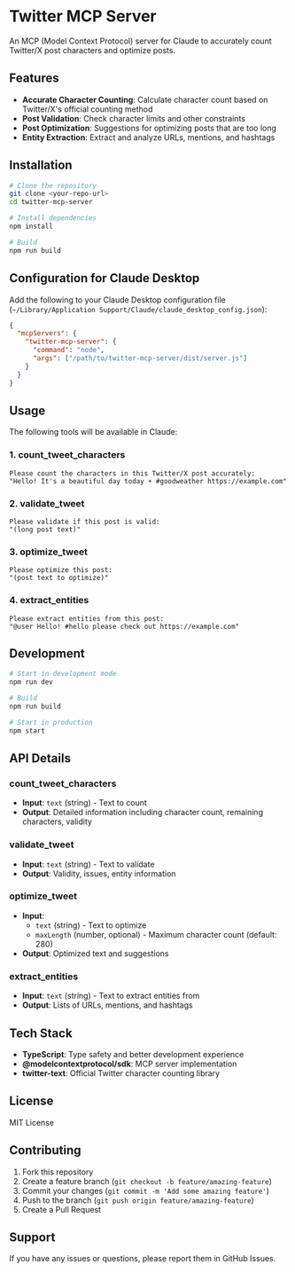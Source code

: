 # Twitter MCP Server

An MCP (Model Context Protocol) server for Claude to accurately count Twitter/X post characters and optimize posts.

## Features

- **Accurate Character Counting**: Calculate character count based on Twitter/X's official counting method
- **Post Validation**: Check character limits and other constraints
- **Post Optimization**: Suggestions for optimizing posts that are too long
- **Entity Extraction**: Extract and analyze URLs, mentions, and hashtags

## Installation

```bash
# Clone the repository
git clone <your-repo-url>
cd twitter-mcp-server

# Install dependencies
npm install

# Build
npm run build
```

## Configuration for Claude Desktop

Add the following to your Claude Desktop configuration file (`~/Library/Application Support/Claude/claude_desktop_config.json`):

```json
{
  "mcpServers": {
    "twitter-mcp-server": {
      "command": "node",
      "args": ["/path/to/twitter-mcp-server/dist/server.js"]
    }
  }
}
```

## Usage

The following tools will be available in Claude:

### 1. count_tweet_characters
```
Please count the characters in this Twitter/X post accurately:
"Hello! It's a beautiful day today ☀️ #goodweather https://example.com"
```

### 2. validate_tweet
```
Please validate if this post is valid:
"(long post text)"
```

### 3. optimize_tweet
```
Please optimize this post:
"(post text to optimize)"
```

### 4. extract_entities
```
Please extract entities from this post:
"@user Hello! #hello please check out https://example.com"
```

## Development

```bash
# Start in development mode
npm run dev

# Build
npm run build

# Start in production
npm start
```

## API Details

### count_tweet_characters
- **Input**: `text` (string) - Text to count
- **Output**: Detailed information including character count, remaining characters, validity

### validate_tweet
- **Input**: `text` (string) - Text to validate
- **Output**: Validity, issues, entity information

### optimize_tweet
- **Input**: 
  - `text` (string) - Text to optimize
  - `maxLength` (number, optional) - Maximum character count (default: 280)
- **Output**: Optimized text and suggestions

### extract_entities
- **Input**: `text` (string) - Text to extract entities from
- **Output**: Lists of URLs, mentions, and hashtags

## Tech Stack

- **TypeScript**: Type safety and better development experience
- **@modelcontextprotocol/sdk**: MCP server implementation
- **twitter-text**: Official Twitter character counting library

## License

MIT License

## Contributing

1. Fork this repository
2. Create a feature branch (`git checkout -b feature/amazing-feature`)
3. Commit your changes (`git commit -m 'Add some amazing feature'`)
4. Push to the branch (`git push origin feature/amazing-feature`)
5. Create a Pull Request

## Support

If you have any issues or questions, please report them in GitHub Issues.
